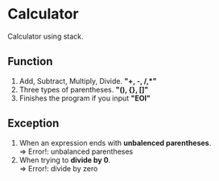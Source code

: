 # Calculator
Calculator using stack.

## Function
1. Add, Subtract, Multiply, Divide. **"+, -, /,\*"**
2. Three types of parentheses. **"(), {}, []"**
3. Finishes the program if you input **"EOI"**     

## Exception
1. When an expression ends with **unbalenced parentheses**.<br/>=> Error!: unbalanced parentheses
2. When trying to **divide by 0**.<br/>=> Error!: divide by zero

